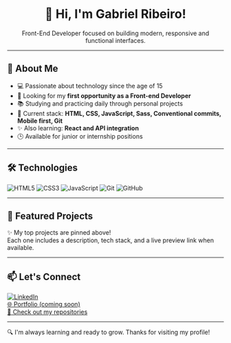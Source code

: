 <h1 align="center">👋 Hi, I'm Gabriel Ribeiro!</h1>

<p align="center">
Front-End Developer focused on building modern, responsive and functional interfaces.
</p>

---

## 🚀 About Me

- 💻 Passionate about technology since the age of 15  
- 🎯 Looking for my **first opportunity as a Front-end Developer**
- 📚 Studying and practicing daily through personal projects
- 🧠 Current stack: **HTML, CSS, JavaScript, Sass, Conventional commits, Mobile first, Git**
- ✨ Also learning: **React and API integration**
- 🕒 Available for junior or internship positions

---

## 🛠️ Technologies

![HTML5](https://img.shields.io/badge/-HTML5-E34F26?style=flat&logo=html5&logoColor=white)
![CSS3](https://img.shields.io/badge/-CSS3-1572B6?style=flat&logo=css3)
![JavaScript](https://img.shields.io/badge/-JavaScript-F7DF1E?style=flat&logo=javascript&logoColor=black)
![Git](https://img.shields.io/badge/-Git-F05032?style=flat&logo=git&logoColor=white)
![GitHub](https://img.shields.io/badge/-GitHub-181717?style=flat&logo=github)

---

## 🔗 Featured Projects

✨ My top projects are pinned above!  
Each one includes a description, tech stack, and a live preview link when available.

---

## 📫 Let's Connect

[![LinkedIn](https://img.shields.io/badge/-Gabriel%20Ribeiro-0A66C2?style=flat&logo=linkedin&logoColor=white)](https://www.linkedin.com/in/gabriel-ribeiro-ptbr)  
[🌐 Portfolio (coming soon)]()  
[📁 Check out my repositories](https://github.com/gabrielribeirobr)

---

🔍 I'm always learning and ready to grow. Thanks for visiting my profile!
